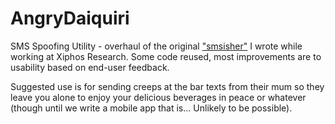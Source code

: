 # AngryDaiquiri
SMS Spoofing Utility - overhaul of the original ["smsisher"](https://github.com/XiphosResearch/smsisher) I wrote while working at Xiphos Research. Some code reused, most improvements are to usability based on end-user feedback.

Suggested use is for sending creeps at the bar texts from their mum so they leave you alone to enjoy your delicious beverages in peace or whatever (though until we write a mobile app that is... Unlikely to be possible).
